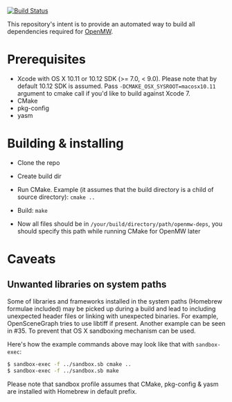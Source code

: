 [![Build Status](https://travis-ci.org/OpenMW/openmw-deps-mac.svg?branch=master)](https://travis-ci.org/OpenMW/openmw-deps-mac)

This repository's intent is to provide an automated way to build all dependencies
required for [OpenMW](https://github.com/openmw/openmw).

# Prerequisites

* Xcode with OS X 10.11 or 10.12 SDK (>= 7.0, < 9.0). Please note that by default 10.12 SDK is assumed.
Pass `-DCMAKE_OSX_SYSROOT=macosx10.11` argument to cmake call if you'd like to build against Xcode 7.
* CMake
* pkg-config
* yasm

# Building & installing

* Clone the repo
* Create build dir
* Run CMake. Example (it assumes that the build directory is a child of source directory): `cmake ..`

* Build: `make`

* Now all files should be in `/your/build/directory/path/openmw-deps`, you should specify this path while running CMake for OpenMW later

# Caveats

## Unwanted libraries on system paths

Some of libraries and frameworks installed in the system paths (Homebrew formulae included) may be picked up during
a build and lead to including unexpected header files or linking with unexpected binaries.
For example, OpenSceneGraph tries to use libtiff if present. Another example can be seen in #35.
To prevent that OS X sandboxing mechanism can be used.

Here's how the example commands above may look like that with `sandbox-exec`:

```bash
$ sandbox-exec -f ../sandbox.sb cmake ..
$ sandbox-exec -f ../sandbox.sb make
```

Please note that sandbox profile assumes that CMake, pkg-config & yasm are installed with Homebrew in default prefix.
